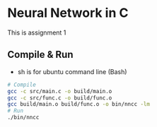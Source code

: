 
# Neural Network in C

This is assignment 1

## Compile & Run

* sh is for ubuntu command line (Bash)
```sh
# Compile
gcc -c src/main.c -o build/main.o
gcc -c src/func.c -o build/func.o
gcc build/main.o build/func.o -o bin/nncc -lm
# Run
./bin/nncc
```
